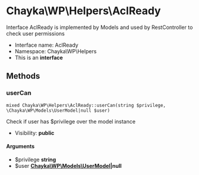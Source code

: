 Chayka\WP\Helpers\AclReady
===============

Interface AclReady is implemented by Models and used by RestController to check user permissions




* Interface name: AclReady
* Namespace: Chayka\WP\Helpers
* This is an **interface**






Methods
-------


### userCan

    mixed Chayka\WP\Helpers\AclReady::userCan(string $privilege, \Chayka\WP\Models\UserModel|null $user)

Check if user has $privilege over the model instance



* Visibility: **public**


#### Arguments
* $privilege **string**
* $user **[Chayka\WP\Models\UserModel](Chayka-WP-Models-UserModel.md)|null**


